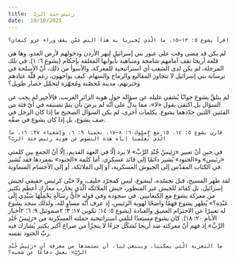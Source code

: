 ```yaml
---
title:  رئيس جند الربّ
date:  19/10/2025
---
```


`اقرأ يشوع ٥: ١٣–١٥. ما الّذي يُخبرنا به هذا النص عمّن يقف وراء غزو كنعان؟`

لم يكن قد مضى وقت على عبور بني إسرائيل لِنهر الأردن ودخولهم لأرض العدو، وها هي قلعة أريحا تقف أمامهم شامخة ومتباهية بأبوابها المغلقة بإحكام (يشوع ٦: ١). في تلك المرحلة، لم يكن لدى الشعب أي استراتيجية للمعركة، والأسوأ من ذلك، أنّ الأسلحة في ترسانة بني إسرائيل لا تتجاوز المقاليع والرماح والسهام. كيف يواجهون، رغم قلّة عتادهم وخبرتهم، مدينة مُحصّنة ومُجهّزة لتحمّل حصار طويل؟

لم يتلقَّ يشوع جوابًا يُشفي غليله عن سؤاله حول هوية الزائر الغريب، فالأخير لم يجب عن السؤال بل اكتفى بقول «لا»، مما يدلُّ على أنّه لم يرضَ بأن يتمّ تصنيفه في أيّ فئة من الفئتين اللتين حدّدهما يشوع. بكلمات أخرى، لم يكن السؤال الصحيح ما إذا كان الرجل في صف يشوع، بل إذا كان يشوع في صفّه.

`قارن يشوع ٥: ١٤، ١٥ مع ٢ملوك ٦: ٨–١٧، نحميا ٩: ٦، وإشعياء ٣٧: ١٦. ما الّذي تُعلّمنا إياه هذه النصوص عن هوية رئيس جند الربّ؟`

في حين أنّ تعبير «رَئِيسُ جُنْدِ الرَّبِّ» لا يرد إلّا في العهد القديم، إلّا أنّ الجمع بين كلمتي «رئيس» و«الجنود» يُشير دائمًا إلى قائد عسكري. أما كلمة «الجنود» بمفردها فقد تُشير في الكتاب المقدّس إلى الجيوش العسكرية، أو إلى الملائكة، أو إلى الأجسام السماوية.

لقد ظهر المسيح، قبل تجسّده، ليشوع، ليس كمجرّد حليف، ولا حتّى كرئيس حقيقي لجيش إسرائيل، بل كقائد للجيش غير المنظور، جيش الملائكة الّذي يحارب معارك أعظم بكثير من معركة يشوع مع الكنعانيين. في سجوده وفي قوله «أَيُّ رِسَالَةٍ يَحْمِلُهَا سَيِّدِي إِلَى عَبْدِهِ؟» يُظهر يشوع فهمًا واضحًا لهوية الرئيس، إذ عرف أنّه مساوٍ لله، ولذلك سجد يشوع له تعبيرًا عن الاحترام العميق والعبادة (يشوع ٥: ١٤؛ تكوين ١٧: ٣؛ ٢صموئيل ٩: ٦؛ ٢أخبار الأيام ٢٠: ١٨). كان يشوع مستعدًا لتلقي استراتيجية حملته العسكرية من «رَئِيسُ جُنْدِ الرَّبِّ» إذ فهم أنّ معركته ضد أريحا تُشكّل جزءًا لا يتجزّأ من صراع أكبر بكثير يُشارك فيه ربّ الجنود نفسه.

`ما التعزية الّتي يمكننا، وينبغي لنا، أن نستمدها من معرفة أن «رَئِيسُ جُنْدِ الرَّبِّ» يعمل دفاعًا عن شعبه؟`